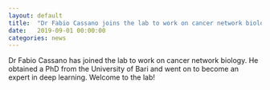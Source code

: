 ```yaml
---
layout: default
title:  "Dr Fabio Cassano joins the lab to work on cancer network biology"
date:   2019-09-01 00:00:00
categories: news
---
```


Dr Fabio Cassano has joined the lab to work on cancer network biology. He
obtained a PhD from the University of Bari and went on to become an expert in
deep learning. Welcome to the lab!